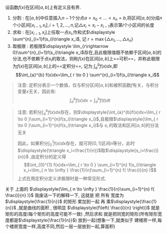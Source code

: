 


设函数$f(x)$在区间$[a,b]$上有定义且有界.
1. 分割 : 在$[a,b]$中任意插入$n-1$个分点$a=x_{0}<\dots<x_n=b$,将区间$[a,b]$分成$n$个小区间$[x_{i-1},x_i],i=1,2,\dots,n$,记$\triangle x_i=x_i-x_{i-1}$表示第$i$个小区间的长度
2. 求和 : 在$[x_{i-1},x_i]$上任取一点$s_i$,作和式$\displaystyle \sum^{n}_{i=1}f(s_i)\triangle x_i$, 记 $r=\max \{\triangle x_1,\dots,\triangle x_n\}$ 
3. 取极限 : 若极限$\displaystyle \lim_{r\rightarrow 0}\sum^{n}_{i=1}f(s_i)\triangle x_i$存在,且此极限值既不依赖于区间$[a,b]$的分法,也不依赖于点$s_i$的取法，则称$f(x)$在区间$[a,b]$上==可积==，并称此极限为$f(x)$在区间$[a,b]$上的==定积分==, 记为 $\displaystyle \int_{a}^{b}f(x)dx$,即
	$$\int_{a}^{b} f(x)dx=\lim_{ r \to 0 } \sum^{n}_{i=1}f(s_i)\triangle x_i$$


> 注意:
> 定积分表示一个数值，仅与积分区间$[a,b]$和被积函数$f$有关，与积分变量$x$无关，因此有: 
> $$\int_{a}^{b} f(x)dx=\int_{a}^{b} f(t)dt$$

> 注意:
> 若积分$\displaystyle \int_{a}^{b}f(x)dx$存在，则$\displaystyle{\int_{a}^{b}f(x)dx=\lim_{ r \to 0 }\sum_{i=1}^{n}f(s_i)\triangle x_i}$,且极限$\displaystyle{\lim_{ r \to 0 }\sum_{i=1}^{n}f(s_i)\triangle x_i}$与  $s_i$ 的取法和区间$[a,b]$的分法  无关
> 
> 因此，如果积分$\displaystyle{\int_{0}^{1}f(x)dx}$存在，就可将$[0,1]$区间$n$等分，此时$\displaystyle{\triangle x_i=\frac{1}{n}}$取$\displaystyle{s_i=\frac{i}{n}}$ ,由定积分的定义得
> $$\int_{0}^{1} f(x)dx=\lim_{ r \to 0 } \sum_{i=1}^{n} f(s_i)\triangle x_i=\lim_{ n \to \infty } \frac{1}{n}\sum_{i=1}^{n} f( \frac{i}{n} )$$
> 上式在用定积分定义求极限时是一种常见形式.


关于 上面的 $\displaystyle{\lim_{ n \to \infty } \frac{1}{n}\sum_{i=1}^{n} f( \frac{i}{n} )}$ 我废话一下的解释一下, 这就是 把 所有 宽度为$\displaystyle{\frac{1}{n}}$ 的矩形 累加到一起 再 乘$\displaystyle{\frac{1}{n}}$ ,就是曲线的面积  , 很明显 $\displaystyle{f\left( \frac{i}{n} \right)}$ 就是 矩形的高度(每个矩形的高度可能不一致) ,然后求和 就是把同宽的矩形(所有矩形宽度都是$\displaystyle{\frac{1}{n}}$) 放到一起(想象一下,就类似于 建楼房一样,每个楼房宽度一样,高度不同,然后一层一层放到一起,算面积)

